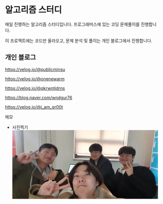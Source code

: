 # 알고리즘 스터디
매일 진행하는 알고리즘 스터디입니다.
프로그래머스에 있는 코딩 문제풀이를 진행합니다.

이 프로젝트에는 코드만 올라오고,
문제 분석 및 풀이는 개인 블로그에서 진행합니다.


## 개인 블로그
https://velog.io/@publicminsu

https://velog.io/@onenewarm

https://velog.io/@qkrwntjdrns

https://blog.naver.com/wndgur76

https://velog.io/@i_am_gr00t



메모
- 사진찍기
![단체사진](./img/KakaoTalk_Photo_2022-11-21-16-03-38.jpeg)
